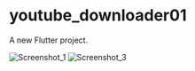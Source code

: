 # youtube_downloader01

A new Flutter project.

![Screenshot_1](https://user-images.githubusercontent.com/44892139/178913537-5e1bb381-daaa-4ee9-9990-03c19dffe890.jpg)
![Screenshot_3](https://user-images.githubusercontent.com/44892139/178913545-ac72741a-f2d0-4941-b8e6-7421691d978f.jpg)
